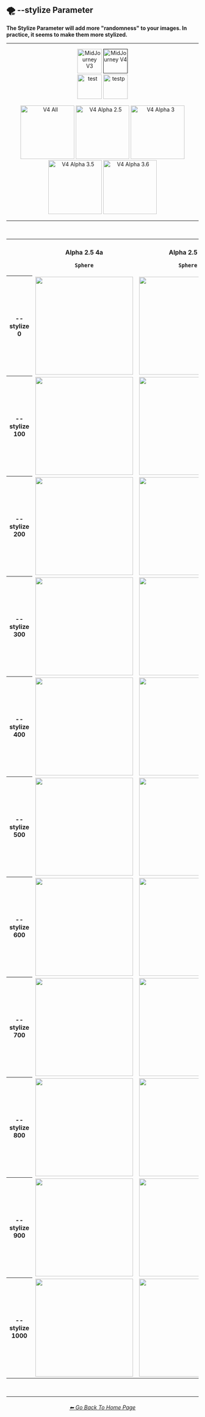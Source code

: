 <h2>🌪 --stylize Parameter</h2>
<b>The Stylize Parameter will add more "randomness" to your images. In practice, it seems to make them more stylized.</b>
<br>

<hr><!--------------->

<div align="center">

[<img src="https://github.com/willwulfken/MidJourney-Styles-and-Keywords-Reference/blob/main/Images/Repo_Parts/Buttons/Version_Buttons/button_version_V3_inactive_half.webp?raw=true" alt="MidJourney V3" height="64" />](https://github.com/willwulfken/MidJourney-Styles-and-Keywords-Reference/blob/main/Pages/MJ_V3/Comparison_Pages/Parameters/Stylize_Comparison.md)
[<img src="https://github.com/willwulfken/MidJourney-Styles-and-Keywords-Reference/blob/main/Images/Repo_Parts/Buttons/Version_Buttons/button_version_V4_active_half.webp?raw=true" alt="MidJourney V4" height="64" />]()
<br>
[<img src="https://github.com/willwulfken/MidJourney-Styles-and-Keywords-Reference/blob/main/Images/Repo_Parts/Buttons/Version_Buttons/Midjourney_Beta_Features/button_version_test_inactive_half.webp?raw=true" alt="test" height="64" />](https://github.com/willwulfken/MidJourney-Styles-and-Keywords-Reference/blob/main/Pages/Midjourney_Beta_Features/test/Comparison_Pages/Parameters/Stylize_Comparison.md)
[<img src="https://github.com/willwulfken/MidJourney-Styles-and-Keywords-Reference/blob/main/Images/Repo_Parts/Buttons/Version_Buttons/Midjourney_Beta_Features/button_version_testp_inactive_half.webp?raw=true" alt="testp" height="64" />](https://github.com/willwulfken/MidJourney-Styles-and-Keywords-Reference/blob/main/Pages/Midjourney_Beta_Features/testp/Comparison_Pages/Parameters/Stylize_Comparison.md)

[<img src="https://github.com/willwulfken/MidJourney-Styles-and-Keywords-Reference/blob/main/Images/Repo_Parts/Buttons/Comparison_Page_Buttons/Subgroups/button_V4_all_active.webp?raw=true" alt="V4 All" width="140.5" />](https://github.com/willwulfken/MidJourney-Styles-and-Keywords-Reference/blob/main/Pages/MJ_V4/Comparison_Pages/Parameters/Stylize_Comparison/Stylize_Comparison_V4_All.md)
[<img src="https://github.com/willwulfken/MidJourney-Styles-and-Keywords-Reference/blob/main/Images/Repo_Parts/Buttons/Comparison_Page_Buttons/Subgroups/V4_Alpha_Versions/button_V4_alpha_2.5_inactive.webp?raw=true" alt="V4 Alpha 2.5" width="140.5" />](https://github.com/willwulfken/MidJourney-Styles-and-Keywords-Reference/blob/main/Pages/MJ_V4/Comparison_Pages/Parameters/Stylize_Comparison/Older_Versions/V4_Alpha_2.5_4a.md)
[<img src="https://github.com/willwulfken/MidJourney-Styles-and-Keywords-Reference/blob/main/Images/Repo_Parts/Buttons/Comparison_Page_Buttons/Subgroups/V4_Alpha_Versions/button_V4_alpha_3_inactive.webp?raw=true" alt="V4 Alpha 3" width="140.5" />](https://github.com/willwulfken/MidJourney-Styles-and-Keywords-Reference/blob/main/Pages/MJ_V4/Comparison_Pages/Parameters/Stylize_Comparison/Older_Versions/V4_Alpha_3.md)
[<img src="https://github.com/willwulfken/MidJourney-Styles-and-Keywords-Reference/blob/main/Images/Repo_Parts/Buttons/Comparison_Page_Buttons/Subgroups/V4_Alpha_Versions/button_V4_alpha_3.5_inactive.webp?raw=true" alt="V4 Alpha 3.5" width="140.5" />](https://github.com/willwulfken/MidJourney-Styles-and-Keywords-Reference/blob/main/Pages/MJ_V4/Comparison_Pages/Parameters/Stylize_Comparison/Older_Versions/V4_Alpha_3.5.md)
[<img src="https://github.com/willwulfken/MidJourney-Styles-and-Keywords-Reference/blob/main/Images/Repo_Parts/Buttons/Comparison_Page_Buttons/Subgroups/V4_Alpha_Versions/button_V4_alpha_3.6_inactive.webp?raw=true" alt="V4 Alpha 3.6" width="140.5" />](https://github.com/willwulfken/MidJourney-Styles-and-Keywords-Reference/blob/main/Pages/MJ_V4/Comparison_Pages/Parameters/Stylize_Comparison/Stylize_Comparison.md)

</div>

<hr>
<br>

<div align="center">

<table>
  <tr align=center valign=middle>
    <th width=120></th>
    <th width=176><br>Alpha 2.5 4a<p><code>Sphere</code></p></th>
    <th width=176><br>Alpha 2.5 4b<p><code>Sphere</code></p></th>
    <th width=176><br>Alpha 3<p><code>Galaxy</code></p></th>
    <th width=176><br>Alpha 3.5<p><code>Architecture</code></p></th>
    <th width=176><br>Alpha 3.6<p><code>Galaxy</code></p></th>
  </tr>
	<tr align=center valign=middle>
		<th>--stylize 0</th>
		<td>
			<img src="https://github.com/willwulfken/MidJourney-Styles-and-Keywords-Reference/blob/main/Images/MJ_V4/V4_Alpha_2.5/V4_Style_4a/Comparison_Page_Images/Stylize_Comparison/Sphere_stylize_0.webp?raw=true" width="256" />
		</td>
		<td>
			<img src="https://github.com/willwulfken/MidJourney-Styles-and-Keywords-Reference/blob/main/Images/MJ_V4/V4_Alpha_2.5/V4_Style_4b/Comparison_Page_Images/Stylize_Comparison/Sphere_stylize_0.webp?raw=true" width="256" />
		</td>
		<td>
			<img src="https://github.com/willwulfken/MidJourney-Styles-and-Keywords-Reference/blob/main/Images/MJ_V4/V4_Alpha_3/Comparison_Page_Images/Stylize_Comparison/Galaxy_stylize_0.webp?raw=true" width="256" />
		</td>
		<td>
			<img src="https://github.com/willwulfken/MidJourney-Styles-and-Keywords-Reference/blob/main/Images/MJ_V4/V4_Alpha_3.5/Comparison_Page_Images/Stylize_Comparison/Architecture_stylize_0.webp?raw=true" width="256" />
		</td>
		<td>
			<img src="https://github.com/willwulfken/MidJourney-Styles-and-Keywords-Reference/blob/main/Images/MJ_V4/V4_Alpha_3.6/Comparison_Page_Images/Stylize_Comparison/Galaxy_stylize_0.webp?raw=true" width="256" />
		</td>
	</tr>
	<tr align=center valign=middle>
		<th>--stylize 100</th>
		<td>
			<img src="https://github.com/willwulfken/MidJourney-Styles-and-Keywords-Reference/blob/main/Images/MJ_V4/V4_Alpha_2.5/V4_Style_4a/Comparison_Page_Images/Stylize_Comparison/Sphere_stylize_100.webp?raw=true" width="256" />
		</td>
		<td>
			<img src="https://github.com/willwulfken/MidJourney-Styles-and-Keywords-Reference/blob/main/Images/MJ_V4/V4_Alpha_2.5/V4_Style_4b/Comparison_Page_Images/Stylize_Comparison/Sphere_stylize_100.webp?raw=true" width="256" />
		</td>
		<td>
			<img src="https://github.com/willwulfken/MidJourney-Styles-and-Keywords-Reference/blob/main/Images/MJ_V4/V4_Alpha_3/Comparison_Page_Images/Stylize_Comparison/Galaxy_stylize_100.webp?raw=true" width="256" />
		</td>
		<td>
			<img src="https://github.com/willwulfken/MidJourney-Styles-and-Keywords-Reference/blob/main/Images/MJ_V4/V4_Alpha_3.5/Comparison_Page_Images/Stylize_Comparison/Architecture_stylize_100.webp?raw=true" width="256" />
		</td>
		<td>
			<img src="https://github.com/willwulfken/MidJourney-Styles-and-Keywords-Reference/blob/main/Images/MJ_V4/V4_Alpha_3.6/Comparison_Page_Images/Stylize_Comparison/Galaxy_stylize_100.webp?raw=true" width="256" />
		</td>
	</tr>
	<tr align=center valign=middle>
		<th>--stylize 200</th>
		<td>
			<img src="https://github.com/willwulfken/MidJourney-Styles-and-Keywords-Reference/blob/main/Images/MJ_V4/V4_Alpha_2.5/V4_Style_4a/Comparison_Page_Images/Stylize_Comparison/Sphere_stylize_200.webp?raw=true" width="256" />
		</td>
		<td>
			<img src="https://github.com/willwulfken/MidJourney-Styles-and-Keywords-Reference/blob/main/Images/MJ_V4/V4_Alpha_2.5/V4_Style_4b/Comparison_Page_Images/Stylize_Comparison/Sphere_stylize_200.webp?raw=true" width="256" />
		</td>
		<td>
			<img src="https://github.com/willwulfken/MidJourney-Styles-and-Keywords-Reference/blob/main/Images/MJ_V4/V4_Alpha_3/Comparison_Page_Images/Stylize_Comparison/Galaxy_stylize_200.webp?raw=true" width="256" />
		</td>
		<td>
			<img src="https://github.com/willwulfken/MidJourney-Styles-and-Keywords-Reference/blob/main/Images/MJ_V4/V4_Alpha_3.5/Comparison_Page_Images/Stylize_Comparison/Architecture_stylize_200.webp?raw=true" width="256" />
		</td>
		<td>
			<img src="https://github.com/willwulfken/MidJourney-Styles-and-Keywords-Reference/blob/main/Images/MJ_V4/V4_Alpha_3.6/Comparison_Page_Images/Stylize_Comparison/Galaxy_stylize_200.webp?raw=true" width="256" />
		</td>
	</tr>
	<tr align=center valign=middle>
		<th>--stylize 300</th>
		<td>
			<img src="https://github.com/willwulfken/MidJourney-Styles-and-Keywords-Reference/blob/main/Images/MJ_V4/V4_Alpha_2.5/V4_Style_4a/Comparison_Page_Images/Stylize_Comparison/Sphere_stylize_300.webp?raw=true" width="256" />
		</td>
		<td>
			<img src="https://github.com/willwulfken/MidJourney-Styles-and-Keywords-Reference/blob/main/Images/MJ_V4/V4_Alpha_2.5/V4_Style_4b/Comparison_Page_Images/Stylize_Comparison/Sphere_stylize_300.webp?raw=true" width="256" />
		</td>
		<td>
			<img src="https://github.com/willwulfken/MidJourney-Styles-and-Keywords-Reference/blob/main/Images/MJ_V4/V4_Alpha_3/Comparison_Page_Images/Stylize_Comparison/Galaxy_stylize_300.webp?raw=true" width="256" />
		</td>
		<td>
			<img src="https://github.com/willwulfken/MidJourney-Styles-and-Keywords-Reference/blob/main/Images/MJ_V4/V4_Alpha_3.5/Comparison_Page_Images/Stylize_Comparison/Architecture_stylize_300.webp?raw=true" width="256" />
		</td>
		<td>
			<img src="https://github.com/willwulfken/MidJourney-Styles-and-Keywords-Reference/blob/main/Images/MJ_V4/V4_Alpha_3.6/Comparison_Page_Images/Stylize_Comparison/Galaxy_stylize_300.webp?raw=true" width="256" />
		</td>
	</tr>
	<tr align=center valign=middle>
		<th>--stylize 400</th>
		<td>
			<img src="https://github.com/willwulfken/MidJourney-Styles-and-Keywords-Reference/blob/main/Images/MJ_V4/V4_Alpha_2.5/V4_Style_4a/Comparison_Page_Images/Stylize_Comparison/Sphere_stylize_400.webp?raw=true" width="256" />
		</td>
		<td>
			<img src="https://github.com/willwulfken/MidJourney-Styles-and-Keywords-Reference/blob/main/Images/MJ_V4/V4_Alpha_2.5/V4_Style_4b/Comparison_Page_Images/Stylize_Comparison/Sphere_stylize_400.webp?raw=true" width="256" />
		</td>
		<td>
			<img src="https://github.com/willwulfken/MidJourney-Styles-and-Keywords-Reference/blob/main/Images/MJ_V4/V4_Alpha_3/Comparison_Page_Images/Stylize_Comparison/Galaxy_stylize_400.webp?raw=true" width="256" />
		</td>
		<td>
			<img src="https://github.com/willwulfken/MidJourney-Styles-and-Keywords-Reference/blob/main/Images/MJ_V4/V4_Alpha_3.5/Comparison_Page_Images/Stylize_Comparison/Architecture_stylize_400.webp?raw=true" width="256" />
		</td>
		<td>
			<img src="https://github.com/willwulfken/MidJourney-Styles-and-Keywords-Reference/blob/main/Images/MJ_V4/V4_Alpha_3.6/Comparison_Page_Images/Stylize_Comparison/Galaxy_stylize_400.webp?raw=true" width="256" />
		</td>
	</tr>
	<tr align=center valign=middle>
		<th>--stylize 500</th>
		<td>
			<img src="https://github.com/willwulfken/MidJourney-Styles-and-Keywords-Reference/blob/main/Images/MJ_V4/V4_Alpha_2.5/V4_Style_4a/Comparison_Page_Images/Stylize_Comparison/Sphere_stylize_500.webp?raw=true" width="256" />
		</td>
		<td>
			<img src="https://github.com/willwulfken/MidJourney-Styles-and-Keywords-Reference/blob/main/Images/MJ_V4/V4_Alpha_2.5/V4_Style_4b/Comparison_Page_Images/Stylize_Comparison/Sphere_stylize_500.webp?raw=true" width="256" />
		</td>
		<td>
			<img src="https://github.com/willwulfken/MidJourney-Styles-and-Keywords-Reference/blob/main/Images/MJ_V4/V4_Alpha_3/Comparison_Page_Images/Stylize_Comparison/Galaxy_stylize_500.webp?raw=true" width="256" />
		</td>
		<td>
			<img src="https://github.com/willwulfken/MidJourney-Styles-and-Keywords-Reference/blob/main/Images/MJ_V4/V4_Alpha_3.5/Comparison_Page_Images/Stylize_Comparison/Architecture_stylize_500.webp?raw=true" width="256" />
		</td>
		<td>
			<img src="https://github.com/willwulfken/MidJourney-Styles-and-Keywords-Reference/blob/main/Images/MJ_V4/V4_Alpha_3.6/Comparison_Page_Images/Stylize_Comparison/Galaxy_stylize_500.webp?raw=true" width="256" />
		</td>
	</tr>
	<tr align=center valign=middle>
		<th>--stylize 600</th>
		<td>
			<img src="https://github.com/willwulfken/MidJourney-Styles-and-Keywords-Reference/blob/main/Images/MJ_V4/V4_Alpha_2.5/V4_Style_4a/Comparison_Page_Images/Stylize_Comparison/Sphere_stylize_600.webp?raw=true" width="256" />
		</td>
		<td>
			<img src="https://github.com/willwulfken/MidJourney-Styles-and-Keywords-Reference/blob/main/Images/MJ_V4/V4_Alpha_2.5/V4_Style_4b/Comparison_Page_Images/Stylize_Comparison/Sphere_stylize_600.webp?raw=true" width="256" />
		</td>
		<td>
			<img src="https://github.com/willwulfken/MidJourney-Styles-and-Keywords-Reference/blob/main/Images/MJ_V4/V4_Alpha_3/Comparison_Page_Images/Stylize_Comparison/Galaxy_stylize_600.webp?raw=true" width="256" />
		</td>
		<td>
			<img src="https://github.com/willwulfken/MidJourney-Styles-and-Keywords-Reference/blob/main/Images/MJ_V4/V4_Alpha_3.5/Comparison_Page_Images/Stylize_Comparison/Architecture_stylize_600.webp?raw=true" width="256" />
		</td>
		<td>
			<img src="https://github.com/willwulfken/MidJourney-Styles-and-Keywords-Reference/blob/main/Images/MJ_V4/V4_Alpha_3.6/Comparison_Page_Images/Stylize_Comparison/Galaxy_stylize_600.webp?raw=true" width="256" />
		</td>
	</tr>
	<tr align=center valign=middle>
		<th>--stylize 700</th>
		<td>
			<img src="https://github.com/willwulfken/MidJourney-Styles-and-Keywords-Reference/blob/main/Images/MJ_V4/V4_Alpha_2.5/V4_Style_4a/Comparison_Page_Images/Stylize_Comparison/Sphere_stylize_700.webp?raw=true" width="256" />
		</td>
		<td>
			<img src="https://github.com/willwulfken/MidJourney-Styles-and-Keywords-Reference/blob/main/Images/MJ_V4/V4_Alpha_2.5/V4_Style_4b/Comparison_Page_Images/Stylize_Comparison/Sphere_stylize_700.webp?raw=true" width="256" />
		</td>
		<td>
			<img src="https://github.com/willwulfken/MidJourney-Styles-and-Keywords-Reference/blob/main/Images/MJ_V4/V4_Alpha_3/Comparison_Page_Images/Stylize_Comparison/Galaxy_stylize_700.webp?raw=true" width="256" />
		</td>
		<td>
			<img src="https://github.com/willwulfken/MidJourney-Styles-and-Keywords-Reference/blob/main/Images/MJ_V4/V4_Alpha_3.5/Comparison_Page_Images/Stylize_Comparison/Architecture_stylize_700.webp?raw=true" width="256" />
		</td>
		<td>
			<img src="https://github.com/willwulfken/MidJourney-Styles-and-Keywords-Reference/blob/main/Images/MJ_V4/V4_Alpha_3.6/Comparison_Page_Images/Stylize_Comparison/Galaxy_stylize_700.webp?raw=true" width="256" />
		</td>
	</tr>
	<tr align=center valign=middle>
		<th>--stylize 800</th>
		<td>
			<img src="https://github.com/willwulfken/MidJourney-Styles-and-Keywords-Reference/blob/main/Images/MJ_V4/V4_Alpha_2.5/V4_Style_4a/Comparison_Page_Images/Stylize_Comparison/Sphere_stylize_800.webp?raw=true" width="256" />
		</td>
		<td>
			<img src="https://github.com/willwulfken/MidJourney-Styles-and-Keywords-Reference/blob/main/Images/MJ_V4/V4_Alpha_2.5/V4_Style_4b/Comparison_Page_Images/Stylize_Comparison/Sphere_stylize_800.webp?raw=true" width="256" />
		</td>
		<td>
			<img src="https://github.com/willwulfken/MidJourney-Styles-and-Keywords-Reference/blob/main/Images/MJ_V4/V4_Alpha_3/Comparison_Page_Images/Stylize_Comparison/Galaxy_stylize_800.webp?raw=true" width="256" />
		</td>
		<td>
			<img src="https://github.com/willwulfken/MidJourney-Styles-and-Keywords-Reference/blob/main/Images/MJ_V4/V4_Alpha_3.5/Comparison_Page_Images/Stylize_Comparison/Architecture_stylize_800.webp?raw=true" width="256" />
		</td>
		<td>
			<img src="https://github.com/willwulfken/MidJourney-Styles-and-Keywords-Reference/blob/main/Images/MJ_V4/V4_Alpha_3.6/Comparison_Page_Images/Stylize_Comparison/Galaxy_stylize_800.webp?raw=true" width="256" />
		</td>
	</tr>
	<tr align=center valign=middle>
		<th>--stylize 900</th>
		<td>
			<img src="https://github.com/willwulfken/MidJourney-Styles-and-Keywords-Reference/blob/main/Images/MJ_V4/V4_Alpha_2.5/V4_Style_4a/Comparison_Page_Images/Stylize_Comparison/Sphere_stylize_900.webp?raw=true" width="256" />
		</td>
		<td>
			<img src="https://github.com/willwulfken/MidJourney-Styles-and-Keywords-Reference/blob/main/Images/MJ_V4/V4_Alpha_2.5/V4_Style_4b/Comparison_Page_Images/Stylize_Comparison/Sphere_stylize_900.webp?raw=true" width="256" />
		</td>
		<td>
			<img src="https://github.com/willwulfken/MidJourney-Styles-and-Keywords-Reference/blob/main/Images/MJ_V4/V4_Alpha_3/Comparison_Page_Images/Stylize_Comparison/Galaxy_stylize_900.webp?raw=true" width="256" />
		</td>
		<td>
			<img src="https://github.com/willwulfken/MidJourney-Styles-and-Keywords-Reference/blob/main/Images/MJ_V4/V4_Alpha_3.5/Comparison_Page_Images/Stylize_Comparison/Architecture_stylize_900.webp?raw=true" width="256" />
		</td>
		<td>
			<img src="https://github.com/willwulfken/MidJourney-Styles-and-Keywords-Reference/blob/main/Images/MJ_V4/V4_Alpha_3.6/Comparison_Page_Images/Stylize_Comparison/Galaxy_stylize_900.webp?raw=true" width="256" />
		</td>
	</tr>
  <tr align=center valign=middle>
		<th>--stylize 1000</th>
		<td>
			<img src="https://github.com/willwulfken/MidJourney-Styles-and-Keywords-Reference/blob/main/Images/MJ_V4/V4_Alpha_2.5/V4_Style_4a/Comparison_Page_Images/Stylize_Comparison/Sphere_stylize_1000.webp?raw=true" width="256" />
		</td>
		<td>
			<img src="https://github.com/willwulfken/MidJourney-Styles-and-Keywords-Reference/blob/main/Images/MJ_V4/V4_Alpha_2.5/V4_Style_4b/Comparison_Page_Images/Stylize_Comparison/Sphere_stylize_1000.webp?raw=true" width="256" />
		</td>
		<td>
			<img src="https://github.com/willwulfken/MidJourney-Styles-and-Keywords-Reference/blob/main/Images/MJ_V4/V4_Alpha_3/Comparison_Page_Images/Stylize_Comparison/Galaxy_stylize_1000.webp?raw=true" width="256" />
		</td>
		<td>
			<img src="https://github.com/willwulfken/MidJourney-Styles-and-Keywords-Reference/blob/main/Images/MJ_V4/V4_Alpha_3.5/Comparison_Page_Images/Stylize_Comparison/Architecture_stylize_1000.webp?raw=true" width="256" />
		</td>
		<td>
			<img src="https://github.com/willwulfken/MidJourney-Styles-and-Keywords-Reference/blob/main/Images/MJ_V4/V4_Alpha_3.6/Comparison_Page_Images/Stylize_Comparison/Galaxy_stylize_1000.webp?raw=true" width="256" />
		</td>
  </tr>
</table>

</div>

<br>

<hr><!--------------->
<div align="center">
<h6><a href="https://github.com/willwulfken/MidJourney-Styles-and-Keywords-Reference/blob/main/README.md">⬅ Go Back To Home Page</a></h6>
</div>